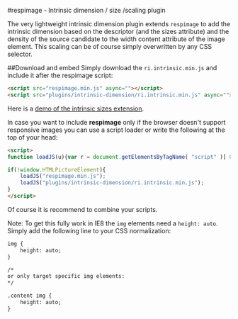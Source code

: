 #respimage - Intrinsic dimension / size /scaling plugin

The very lightweight intrinsic dimension plugin extends ``respimage`` to add the intrinsic dimension based on the descriptor (and the sizes attribute) and the density of the source candidate to the width content attribute of the image element. This scaling can be of course simply overwritten by any CSS selector.

##Download and embed
Simply download the ``ri.intrinsic.min.js`` and include it after the respimage script:

```html
<script src="respimage.min.js" async=""></script>
<script src="plugins/intrinsic-dimension/ri.intrinsic.min.js" async=""></script>
```

Here is a [demo of the intrinsic sizes extension](http://jsfiddle.net/trixta/gs3p14pr/embedded/result/).

In case you want to include **respimage** only if the browser doesn't support responsive images you can use a script loader or write the following at the top of your head:

```html
<script>
function loadJS(u){var r = document.getElementsByTagName( "script" )[ 0 ], s = document.createElement( "script" );s.src = u;r.parentNode.insertBefore( s, r );}

if(!window.HTMLPictureElement){
	loadJS("respimage.min.js");
	loadJS("plugins/intrinsic-dimension/ri.intrinsic.min.js");
}
</script>
```

Of course it is recommend to combine your scripts.

Note: To get this fully work in IE8 the ``img`` elements need a ``height: auto``. Simply add the following line to your CSS normalization:

```html
img {
    height: auto;
}

/*
or only target specific img elements:
*/

.content img {
	height: auto;
}
```

